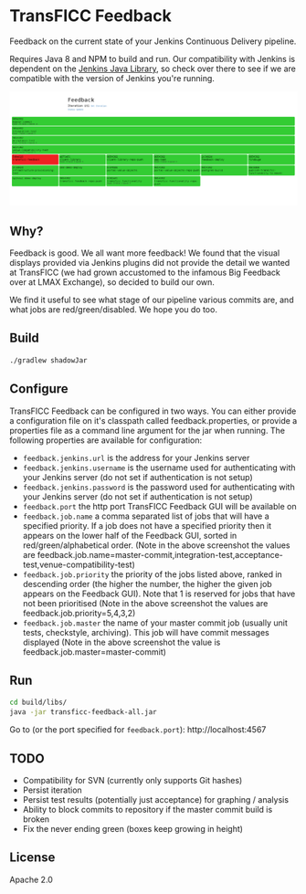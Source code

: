 # TransFICC Feedback

Feedback on the current state of your Jenkins Continuous Delivery pipeline.

Requires Java 8 and NPM to build and run. Our compatibility with Jenkins is dependent on the [Jenkins Java Library], so check over there to see if we are compatible with the version of Jenkins you're running.

![screenshot]

## Why?

Feedback is good. We all want more feedback! We found that the visual displays provided via Jenkins plugins did not provide the detail we wanted at TransFICC (we had grown accustomed to the infamous Big Feedback over at LMAX Exchange), so decided to build our own.

We find it useful to see what stage of our pipeline various commits are, and what jobs are red/green/disabled.  We hope you do too.

## Build

```sh
./gradlew shadowJar
```

## Configure

TransFICC Feedback can be configured in two ways. You can either provide a configuration file on it's classpath called feedback.properties, or provide a properties file as a command line argument
for the jar when running. The following properties are available for configuration:


- `feedback.jenkins.url` is the address for your Jenkins server
- `feedback.jenkins.username` is the username used for authenticating with your Jenkins server (do not set if authentication is not setup)
- `feedback.jenkins.password` is the password used for authenticating with your Jenkins server (do not set if authentication is not setup)
- `feedback.port` the http port TransFICC Feedback GUI will be available on
- `feedback.job.name` a comma separated list of jobs that will have a specified priority. If a job does not have a specified priority then it appears on the lower half of the Feedback GUI, sorted in red/green/alphabetical order. (Note in the above screenshot the values are feedback.job.name=master-commit,integration-test,acceptance-test,venue-compatibility-test)
- `feedback.job.priority` the priority of the jobs listed above, ranked in descending order (the higher the number, the higher the given job appears on the Feedback GUI). Note that 1 is reserved for jobs that have not been prioritised (Note in the above screenshot the values are feedback.job.priority=5,4,3,2)
- `feedback.job.master` the name of your master commit job (usually unit tests, checkstyle, archiving). This job will have commit messages displayed (Note in the above screenshot the value is feedback.job.master=master-commit)



## Run

```sh
cd build/libs/
java -jar transficc-feedback-all.jar
```
Go to (or the port specified for `feedback.port`):
http://localhost:4567

## TODO

- Compatibility for SVN (currently only supports Git hashes)
- Persist iteration
- Persist test results (potentially just acceptance) for graphing / analysis
- Ability to block commits to repository if the master commit build is broken
- Fix the never ending green (boxes keep growing in height)

License
----

Apache 2.0

   [Jenkins Java Library]: <https://github.com/jenkinsci/java-client-api>
   [screenshot]: screenshot.png?raw=true
